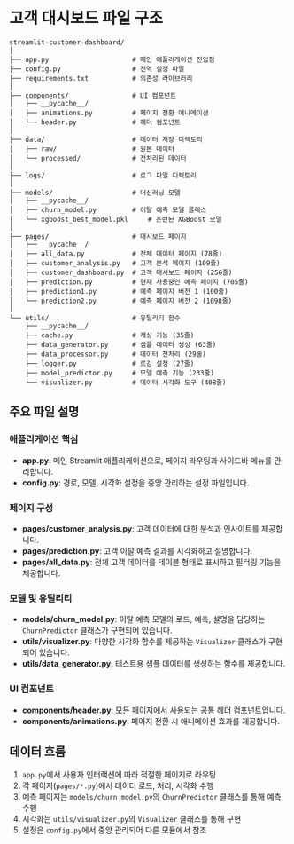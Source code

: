 # 고객 대시보드 파일 구조

```
streamlit-customer-dashboard/
│
├── app.py                     # 메인 애플리케이션 진입점
├── config.py                  # 전역 설정 파일
├── requirements.txt           # 의존성 라이브러리
│
├── components/                # UI 컴포넌트
│   ├── __pycache__/
│   ├── animations.py          # 페이지 전환 애니메이션
│   └── header.py              # 헤더 컴포넌트
│
├── data/                      # 데이터 저장 디렉토리
│   ├── raw/                   # 원본 데이터
│   └── processed/             # 전처리된 데이터
│
├── logs/                      # 로그 파일 디렉토리
│
├── models/                    # 머신러닝 모델
│   ├── __pycache__/
│   ├── churn_model.py         # 이탈 예측 모델 클래스
│   └── xgboost_best_model.pkl     # 훈련된 XGBoost 모델
│
├── pages/                     # 대시보드 페이지
│   ├── __pycache__/
│   ├── all_data.py            # 전체 데이터 페이지 (78줄)
│   ├── customer_analysis.py   # 고객 분석 페이지 (109줄)
│   ├── customer_dashboard.py  # 고객 대시보드 페이지 (256줄)
│   ├── prediction.py          # 현재 사용중인 예측 페이지 (705줄)
│   ├── prediction1.py         # 예측 페이지 버전 1 (100줄)
│   └── prediction2.py         # 예측 페이지 버전 2 (1098줄)
│
└── utils/                     # 유틸리티 함수
    ├── __pycache__/
    ├── cache.py               # 캐싱 기능 (35줄)
    ├── data_generator.py      # 샘플 데이터 생성 (63줄)
    ├── data_processor.py      # 데이터 전처리 (29줄)
    ├── logger.py              # 로깅 설정 (27줄)
    ├── model_predictor.py     # 모델 예측 기능 (233줄)
    └── visualizer.py          # 데이터 시각화 도구 (408줄)
```

## 주요 파일 설명

### 애플리케이션 핵심

- **app.py**: 메인 Streamlit 애플리케이션으로, 페이지 라우팅과 사이드바 메뉴를 관리합니다.
- **config.py**: 경로, 모델, 시각화 설정을 중앙 관리하는 설정 파일입니다.

### 페이지 구성

- **pages/customer_analysis.py**: 고객 데이터에 대한 분석과 인사이트를 제공합니다.
- **pages/prediction.py**: 고객 이탈 예측 결과를 시각화하고 설명합니다.
- **pages/all_data.py**: 전체 고객 데이터를 테이블 형태로 표시하고 필터링 기능을 제공합니다.

### 모델 및 유틸리티

- **models/churn_model.py**: 이탈 예측 모델의 로드, 예측, 설명을 담당하는 `ChurnPredictor` 클래스가 구현되어 있습니다.
- **utils/visualizer.py**: 다양한 시각화 함수를 제공하는 `Visualizer` 클래스가 구현되어 있습니다.
- **utils/data_generator.py**: 테스트용 샘플 데이터를 생성하는 함수를 제공합니다.

### UI 컴포넌트

- **components/header.py**: 모든 페이지에서 사용되는 공통 헤더 컴포넌트입니다.
- **components/animations.py**: 페이지 전환 시 애니메이션 효과를 제공합니다.

## 데이터 흐름

1. `app.py`에서 사용자 인터랙션에 따라 적절한 페이지로 라우팅
2. 각 페이지(`pages/*.py`)에서 데이터 로드, 처리, 시각화 수행
3. 예측 페이지는 `models/churn_model.py`의 `ChurnPredictor` 클래스를 통해 예측 수행
4. 시각화는 `utils/visualizer.py`의 `Visualizer` 클래스를 통해 구현
5. 설정은 `config.py`에서 중앙 관리되어 다른 모듈에서 참조 
